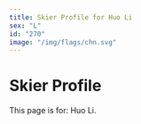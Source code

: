 ```yaml
---
title: Skier Profile for Huo Li
sex: "L"
id: "270"
image: "/img/flags/chn.svg" 
---
```


# Skier Profile

This page is for: Huo Li.
    